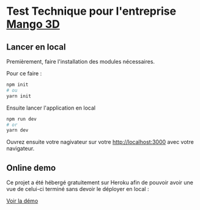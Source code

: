 # Test Technique pour l'entreprise [Mango 3D](https://www.mango3d.io)

## Lancer en local

Premièrement, faire l'installation des modules nécessaires.

Pour ce faire :

```bash
npm init
# ou
yarn init
```

Ensuite lancer l'application en local

```bash
npm run dev
# or
yarn dev
```

Ouvrez ensuite votre nagivateur sur votre [http://localhost:3000](http://localhost:3000) avec votre navigateur.

## Online demo

Ce projet a été hébergé gratuitement sur Heroku afin de pouvoir avoir une vue de celui-ci terminé sans devoir le déployer en local :

[Voir la démo](https://fabko-mangotest.herokuapp.com)
